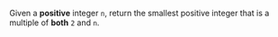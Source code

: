 Given a **positive** integer `n`, return the smallest positive integer that is a multiple of **both** `2` and `n`.